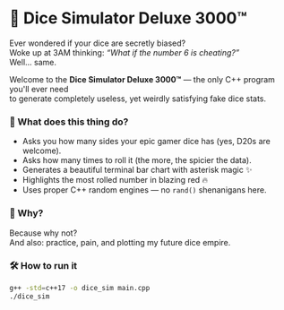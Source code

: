 # 🎲 Dice Simulator Deluxe 3000™

Ever wondered if your dice are secretly biased?  
Woke up at 3AM thinking: *“What if the number 6 is cheating?”*  
Well... same.

Welcome to the **Dice Simulator Deluxe 3000™** — the only C++ program you'll ever need  
to generate completely useless, yet weirdly satisfying fake dice stats.

### 🤖 What does this thing do?

- Asks you how many sides your epic gamer dice has (yes, D20s are welcome).
- Asks how many times to roll it (the more, the spicier the data).
- Generates a beautiful terminal bar chart with asterisk magic ✨
- Highlights the most rolled number in blazing red 🔥
- Uses proper C++ random engines — no `rand()` shenanigans here.

### 🧠 Why?

Because why not?  
And also: practice, pain, and plotting my future dice empire.

### 🛠️ How to run it

```bash
g++ -std=c++17 -o dice_sim main.cpp
./dice_sim
